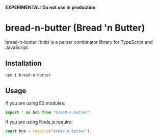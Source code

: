 **EXPERIMENTAL: Do not use in production**

# bread-n-butter (Bread 'n Butter)

bread-n-butter (bnb) is a parser combinator library for TypeScript and JavaScript.

## Installation

```
npm i bread-n-butter
```

## Usage

If you are using ES modules:

```js
import * as bnb from "bread-n-butter";
```

If you are using Node.js require:

```js
const bnb = require("bread-n-butter");
```
